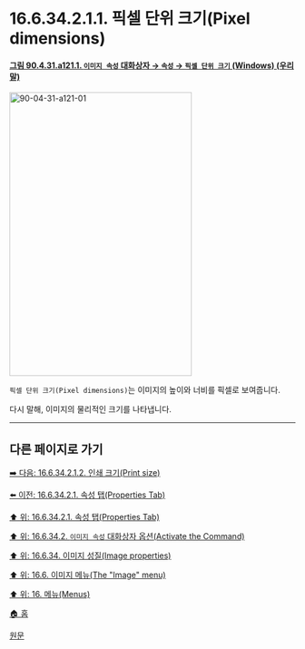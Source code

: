 # 16.6.34.2.1.1. 픽셀 단위 크기(Pixel dimensions)

<a id="90-04-31-a121-01"></a>

#### [그림 90.4.31.a121.1. `이미지 속성` 대화상자 → `속성` → `픽셀 단위 크기` (Windows) (우리말)](./90-04-0031-image_properties.md#90-04-31-a121-01)
<img width="321" height="500" alt="90-04-31-a121-01" src="https://github.com/user-attachments/assets/54cc83ca-2ac1-47d2-b5b0-b0f5de02f9a0" />

`픽셀 단위 크기(Pixel dimensions)`는 이미지의 높이와 너비를 픽셀로 보여줍니다.

다시 말해, 이미지의 물리적인 크기를 나타냅니다.

***

## 다른 페이지로 가기

[➡️ 다음: 16.6.34.2.1.2. 인쇄 크기(Print size)](./16-06-34-02-01-02-print_size.md)

[⬅️ 이전: 16.6.34.2.1. 속성 탭(Properties Tab)](./16-06-34-02-01-00-properties_tab.md)

[⬆️ 위: 16.6.34.2.1. 속성 탭(Properties Tab)](./16-06-34-02-01-00-properties_tab.md)

[⬆️ 위: 16.6.34.2. `이미지 속성` 대화상자 옵션(Activate the Command)](./16-06-34-02-00-options.md)

[⬆️ 위: 16.6.34. 이미지 성질(Image properties)](./16-06-34-00-image-properties.md)

[⬆️ 위: 16.6. 이미지 메뉴(The "Image" menu)](./16-06-00-the-image-menu.md)

[⬆️ 위: 16. 메뉴(Menus)](./16-00-menus.md)

[🏠 홈](./00-home.md)

[원문](https://docs.gimp.org/2.10/ko/gimp-image-properties.html#idm28235)